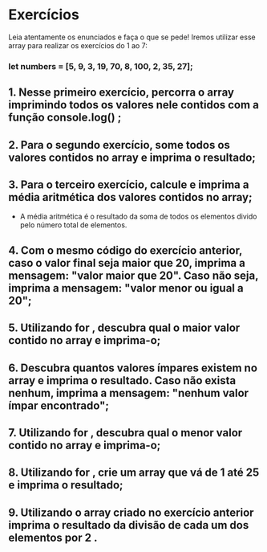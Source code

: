 # Exercícios

 Leia atentamente os enunciados e faça o que se pede! Iremos utilizar esse array para realizar os exercícios do 1 ao 7:

### let numbers = [5, 9, 3, 19, 70, 8, 100, 2, 35, 27];

## 1. Nesse primeiro exercício, percorra o array imprimindo todos os valores nele contidos com a função console.log() ;
## 2. Para o segundo exercício, some todos os valores contidos no array e imprima o resultado;
## 3. Para o terceiro exercício, calcule e imprima a média aritmética dos valores contidos no array;
* A média aritmética é o resultado da soma de todos os elementos divido pelo número total de elementos.
## 4. Com o mesmo código do exercício anterior, caso o valor final seja maior que 20, imprima a mensagem: "valor maior que 20". Caso não seja, imprima a mensagem: "valor menor ou igual a 20";
## 5. Utilizando for , descubra qual o maior valor contido no array e imprima-o;
## 6. Descubra quantos valores ímpares existem no array e imprima o resultado. Caso não exista nenhum, imprima a mensagem: "nenhum valor ímpar encontrado";
## 7. Utilizando for , descubra qual o menor valor contido no array e imprima-o;
## 8. Utilizando for , crie um array que vá de 1 até 25 e imprima o resultado;
## 9. Utilizando o array criado no exercício anterior imprima o resultado da divisão de cada um dos elementos por 2 .

